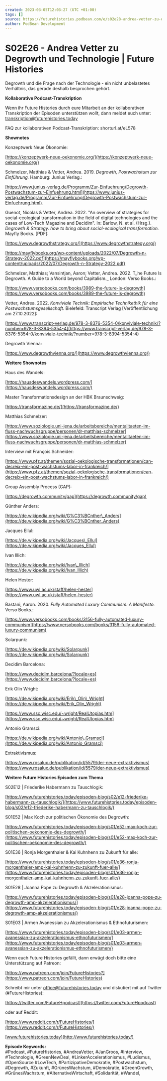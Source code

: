 ```yaml
---
created: 2023-03-05T12:03:27 (UTC +01:00)
tags: []
source: https://futurehistories.podbean.com/e/s02e28-andrea-vetter-zu-degrowth-und-technologie/
author: PodBean Development
---
```


# S02E26 - Andrea Vetter zu Degrowth und Technologie | Future Histories

Degrowth und die Frage nach der Technologie - ein nicht unbelastetes Verhältnis, das gerade deshalb besprochen gehört.

**Kollaborative Podcast-Transkription**

Wenn ihr Future Histories durch eure Mitarbeit an der kollaborativen Transkription der Episoden unterstützen wollt, dann meldet euch unter:  
[transkription@futurehistories.today](mailto:transkription@futurehistories.today)

FAQ zur kollaborativen Podcast-Transkription: shorturl.at/eL578

**Shownotes**

Konzeptwerk Neue Ökonomie:

[https://konzeptwerk-neue-oekonomie.org/](https://konzeptwerk-neue-oekonomie.org/)

  
Schmelzer, Matthias & Vetter, Andrea. 2019. _Degrowth, Postwachstum zur Einführung._ Hamburg: Junius Verlag.:

[https://www.junius-verlag.de/Programm/Zur-Einfuehrung/Degrowth-Postwachstum-zur-Einfuehrung.html](https://www.junius-verlag.de/Programm/Zur-Einfuehrung/Degrowth-Postwachstum-zur-Einfuehrung.html) 

  
Guenot, Nicolas & Vetter, Andrea. 2022. "An overview of strategies for social-ecological transformation in the field of digital technologies and the cases of Low-Tech Magazine and Decidim". In: Barlow, N. et al. (Hrsg.). _Degrowth & Strategy. how to bring about social-ecological transformation._ Mayfly Books. \[PDF\]:

[https://www.degrowthstrategy.org/](https://www.degrowthstrategy.org/)

[https://mayflybooks.org/wp-content/uploads/2022/07/Degrowth-n-Strategy-2022.pdf](https://mayflybooks.org/wp-content/uploads/2022/07/Degrowth-n-Strategy-2022.pdf)

  
Schmelzer, Matthias; Vansintjan, Aaron; Vetter, Andrea. 2022. T_he Future Is Degrowth. A Guide to a World beyond Capitalism._ London: Verso Books.:

[https://www.versobooks.com/books/3989-the-future-is-degrowth](https://www.versobooks.com/books/3989-the-future-is-degrowth)

  
Vetter, Andrea. 2022. _Konviviale Technik: Empirische Technikethik für eine Postwachstumsgesellschaft_. Bielefeld: Transcript Verlag \[Veröffentlichung am 27.10.2022\]:

[https://www.transcript-verlag.de/978-3-8376-5354-0/konviviale-technik/?number=978-3-8394-5354-4](https://www.transcript-verlag.de/978-3-8376-5354-0/konviviale-technik/?number=978-3-8394-5354-4)

  
Degrowth Vienna:

[https://www.degrowthvienna.org/](https://www.degrowthvienna.org/)

  
**Weitere Shownotes**

Haus des Wandels:

[https://hausdeswandels.wordpress.com/](https://hausdeswandels.wordpress.com/)

  
Master Transformationsdesign an der HBK Braunschweig:

[https://transformazine.de/](https://transformazine.de/)

  
Matthias Schmelzer:

[https://www.soziologie.uni-jena.de/arbeitsbereiche/mentalitaeten-im-fluss-nachwuchsgruppe/personen/dr-matthias-schmelzer](https://www.soziologie.uni-jena.de/arbeitsbereiche/mentalitaeten-im-fluss-nachwuchsgruppe/personen/dr-matthias-schmelzer)

  
Interview mit François Schneider:

[https://www.pfz.at/themen/sozial-oekologische-transformationen/can-decreix-ein-post-wachstums-labor-in-frankreich/](https://www.pfz.at/themen/sozial-oekologische-transformationen/can-decreix-ein-post-wachstums-labor-in-frankreich/)

  
Group Assembly Process (GAP):

[https://degrowth.community/gap](https://degrowth.community/gap)

  
Günther Anders:

[https://de.wikipedia.org/wiki/G%C3%BCnther\_Anders](https://de.wikipedia.org/wiki/G%C3%BCnther_Anders)

  
Jacques Ellul:

[https://de.wikipedia.org/wiki/Jacques\_Ellul](https://de.wikipedia.org/wiki/Jacques_Ellul)

  
Ivan Illich:

[https://de.wikipedia.org/wiki/Ivan\_Illich](https://de.wikipedia.org/wiki/Ivan_Illich)

  
Helen Hester:

[https://www.uwl.ac.uk/staff/helen-hester](https://www.uwl.ac.uk/staff/helen-hester)

  
Bastani, Aaron. 2020. _Fully Automated Luxury Communism: A Manifesto._ Verso Books.:

[https://www.versobooks.com/books/3156-fully-automated-luxury-communism](https://www.versobooks.com/books/3156-fully-automated-luxury-communism)

  
Solarpunk:

[https://de.wikipedia.org/wiki/Solarpunk](https://de.wikipedia.org/wiki/Solarpunk)

  
Decidim Barcelona:

[https://www.decidim.barcelona/?locale=es](https://www.decidim.barcelona/?locale=es)

  
Erik Olin Wright:

[https://de.wikipedia.org/wiki/Erik\_Olin\_Wright](https://de.wikipedia.org/wiki/Erik_Olin_Wright)

[https://www.ssc.wisc.edu/~wright/RealUtopias.htm](https://www.ssc.wisc.edu/~wright/RealUtopias.htm)

  
Antonio Gramsci:

[https://de.wikipedia.org/wiki/Antonio\_Gramsci](https://de.wikipedia.org/wiki/Antonio_Gramsci)

  
Extraktivismus:

[https://www.rosalux.de/publikation/id/5579/der-neue-extraktivismus](https://www.rosalux.de/publikation/id/5579/der-neue-extraktivismus)

  
**Weitere Future Histories Episoden zum Thema**

S02E12 | Friederike Habermann zu Tauschlogik:

[https://www.futurehistories.today/episoden-blog/s02/e12-friederike-habermann-zu-tauschlogik/](https://www.futurehistories.today/episoden-blog/s02/e12-friederike-habermann-zu-tauschlogik/)

  
S01E52 | Max Koch zur politischen Ökonomie des Degrowth:

[https://www.futurehistories.today/episoden-blog/s01/e52-max-koch-zur-politischen-oekonomie-des-degrowth/](https://www.futurehistories.today/episoden-blog/s01/e52-max-koch-zur-politischen-oekonomie-des-degrowth/)

  
S01E36 | Ronja Morgenthaler & Kai Kuhnhenn zu Zukunft für alle:

[https://www.futurehistories.today/episoden-blog/s01/e36-ronja-morgenthaler-amp-kai-kuhnhenn-zu-zukunft-fuer-alle/](https://www.futurehistories.today/episoden-blog/s01/e36-ronja-morgenthaler-amp-kai-kuhnhenn-zu-zukunft-fuer-alle/)

  
S01E28 | Joanna Pope zu Degrowth & Akzelerationismus:

[https://www.futurehistories.today/episoden-blog/s01/e28-joanna-pope-zu-degrowth-amp-akzelerationismus/](https://www.futurehistories.today/episoden-blog/s01/e28-joanna-pope-zu-degrowth-amp-akzelerationismus/)

  
S01E03 | Armen Avanessian zu Akzelerationismus & Ethnofuturismen:

[https://www.futurehistories.today/episoden-blog/s01/e03-armen-avanessian-zu-akzelerationismus-ethnofuturismen/](https://www.futurehistories.today/episoden-blog/s01/e03-armen-avanessian-zu-akzelerationismus-ethnofuturismen/)

Wenn euch Future Histories gefällt, dann erwägt doch bitte eine Unterstützung auf Patreon:

[https://www.patreon.com/join/FutureHistories?](https://www.patreon.com/join/FutureHistories)

Schreibt mir unter office@futurehistories.today und diskutiert mit auf Twitter (#FutureHistories):

[https://twitter.com/FutureHpodcast](https://twitter.com/FutureHpodcast)

oder auf Reddit:

[https://www.reddit.com/r/FutureHistories/](https://www.reddit.com/r/FutureHistories/)

[www.futurehistories.today](http://www.futurehistories.today/)

  
**Episode Keywords:**  
#Podcast, #FutureHistories, #AndreaVetter, #JanGroos, #Interview, #Technologie, #GreenNewDeal, #LinkerAccelerationismus, #Ludismus, #OpenSource #LowTech, #PartizipativeDemokratie, #Postwachstum, #Degrowth, #Zukunft, #GrünesWachstum, #Demokratie, #GreenGrowth, #GrünesWachstum, #AlternativeWirtschaft, #Solidarität, #Wandel,
